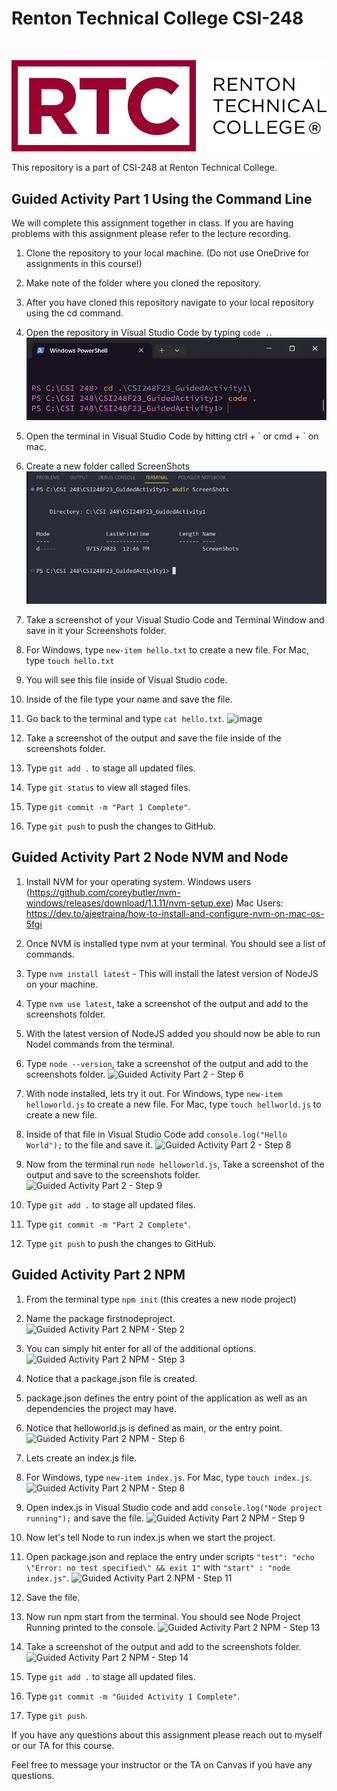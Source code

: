 # Renton Technical College CSI-248
<br />    

![Alt text](Images/logo.jpg)

This repository is a part of CSI-248 at Renton Technical College.

## Guided Activity Part 1 Using the Command Line
We will complete this assignment together in class. If you are having problems with this assignment please refer to the lecture recording.

1. Clone the repository to your local machine. (Do not use OneDrive for assignments in this course!)
2. Make note of the folder where you cloned the repository.
3. After you have cloned this repository navigate to your local repository using the cd command.
4. Open the repository in Visual Studio Code by typing `code .`. ![Alt text](Images/1_4.png)

5. Open the terminal in Visual Studio Code by hitting ctrl + \` or cmd + \` on mac. 
6. Create a new folder called ScreenShots ![Alt text](Images/1_6.png)

7. Take a screenshot of your Visual Studio Code and Terminal Window and save in it your Screenshots folder.
8. For Windows, type `new-item hello.txt` to create a new file.  For Mac, type `touch hello.txt`
9. You will see this file inside of Visual Studio code.
10. Inside of the file type your name and save the file.
11. Go back to the terminal and type `cat hello.txt`. ![image](https://github.com/EmeryCSI/CSI248F23_GuidedActivity1/assets/90283966/21175413-3067-4a5d-8e6e-4b6c1d8975e1)

12. Take a screenshot of the output and save the file inside of the screenshots folder.
13. Type `git add .` to stage all updated files.
14. Type `git status` to view all staged files.
15. Type `git commit -m "Part 1 Complete"`.
16. Type `git push` to push the changes to GitHub.

## Guided Activity Part 2 Node NVM and Node

1. Install NVM for your operating system. Windows users (https://github.com/coreybutler/nvm-windows/releases/download/1.1.11/nvm-setup.exe) Mac Users: https://dev.to/ajeetraina/how-to-install-and-configure-nvm-on-mac-os-5fgi
2. Once NVM is installed type nvm at your terminal. You should see a list of commands.
3. Type `nvm install latest` - This will install the latest version of NodeJS on your machine.
4. Type `nvm use latest`, take a screenshot of the output and add to the screenshots folder. 
5. With the latest version of NodeJS added you should now be able to run Nodel commands from the terminal.
6. Type `node --version`, take a screenshot of the output and add to the screenshots folder. ![Guided Activity Part 2 - Step 6](https://github.com/EmeryCSI/CSI248F23_GuidedActivity1/assets/90283966/8798059e-1c5a-49fc-b964-2697973e1dff)

7. With node installed, lets try it out. For Windows, type `new-item helloworld.js` to create a new file.  For Mac, type `touch hellworld.js` to create a new file.
8. Inside of that file in Visual Studio Code add `console.log("Hello World");` to the file and save it. ![Guided Activity Part 2 - Step 8](https://github.com/EmeryCSI/CSI248F23_GuidedActivity1/assets/90283966/4c88a379-303c-47b5-a6c9-abb8d00211df)

9. Now from the terminal run `node helloworld.js`, Take a screenshot of the output and save to the screenshots folder. ![Guided Activity Part 2 - Step 9](https://github.com/EmeryCSI/CSI248F23_GuidedActivity1/assets/90283966/8f4f9ddc-bfb1-43fa-ba24-35a23d79b328)

10. Type `git add .` to stage all updated files. 
11. Type `git commit -m "Part 2 Complete"`.
12. Type `git push` to push the changes to GitHub.

## Guided Activity Part 2 NPM
1. From the terminal type `npm init` (this creates a new node project)
2. Name the package firstnodeproject. ![Guided Activity Part 2 NPM - Step 2](https://github.com/EmeryCSI/CSI248F23_GuidedActivity1/assets/90283966/92062331-5043-4bd4-b404-3fdada89ff08)

3. You can simply hit enter for all of the additional options. ![Guided Activity Part 2 NPM - Step 3](https://github.com/EmeryCSI/CSI248F23_GuidedActivity1/assets/90283966/ff67983c-1982-404c-b6c7-0fc15f38ee81)

4. Notice that a package.json file is created. 
5. package.json defines the entry point of the application as well as an dependencies the project may have.
6. Notice that helloworld.js is defined as main, or the entry point. ![Guided Activity Part 2 NPM - Step 6](https://github.com/EmeryCSI/CSI248F23_GuidedActivity1/assets/90283966/db29fded-8c28-4e28-bedf-075d385c90b2)

7. Lets create an index.js file.
8. For Windows, type `new-item index.js`.  For Mac, type `touch index.js`. ![Guided Activity Part 2 NPM - Step 8](https://github.com/EmeryCSI/CSI248F23_GuidedActivity1/assets/90283966/dd24f55e-79f9-4fca-bbd8-d18b9ce2a456)

9. Open index.js in Visual Studio code and add `console.log("Node project running");` and save the file. ![Guided Activity Part 2 NPM - Step 9](https://github.com/EmeryCSI/CSI248F23_GuidedActivity1/assets/90283966/ef76cf5e-c064-4553-9d16-d9d937dfa644)

10. Now let's tell Node to run index.js when we start the project.
11. Open package.json and replace the entry under scripts `"test": "echo \"Error: no test specified\" && exit 1"` with `"start" : "node index.js"`. ![Guided Activity Part 2 NPM - Step 11](https://github.com/EmeryCSI/CSI248F23_GuidedActivity1/assets/90283966/1a728543-02f1-4b51-a765-764e4c4cce98)

12. Save the file.
13. Now run npm start from the terminal. You should see Node Project Running printed to the console. ![Guided Activity Part 2 NPM - Step 13](https://github.com/EmeryCSI/CSI248F23_GuidedActivity1/assets/90283966/0fa17b5e-0e99-42cd-966e-83ee5509b7f8)

14. Take a screenshot of the output and add to the screenshots folder. ![Guided Activity Part 2 NPM - Step 14](https://github.com/EmeryCSI/CSI248F23_GuidedActivity1/assets/90283966/b7a93d29-aab5-48cf-adf1-efc8f3638e53)

15. Type `git add .` to stage all updated files.
16. Type `git commit -m "Guided Activity 1 Complete"`.
17. Type `git push`.

If you have any questions about this assignment please reach out to myself or our TA for this course. 



Feel free to message your instructor or the TA on Canvas if you have any questions.
